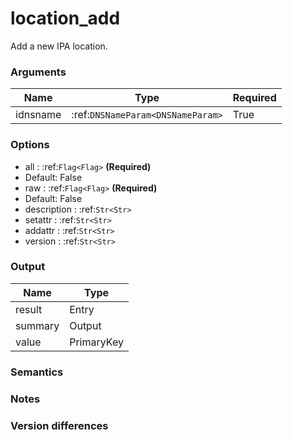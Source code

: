 [//]: # (THE CONTENT BELOW IS GENERATED. DO NOT EDIT.)
# location_add
Add a new IPA location.

### Arguments
|Name|Type|Required
|-|-|-
|idnsname|:ref:`DNSNameParam<DNSNameParam>`|True

### Options
* all : :ref:`Flag<Flag>` **(Required)**
 * Default: False
* raw : :ref:`Flag<Flag>` **(Required)**
 * Default: False
* description : :ref:`Str<Str>`
* setattr : :ref:`Str<Str>`
* addattr : :ref:`Str<Str>`
* version : :ref:`Str<Str>`

### Output
|Name|Type
|-|-
|result|Entry
|summary|Output
|value|PrimaryKey

[//]: # (ADD YOUR NOTES BELOW. THESE WILL BE PICKED EVERY TIME THE DOCS ARE REGENERATED. //end)
### Semantics

### Notes

### Version differences